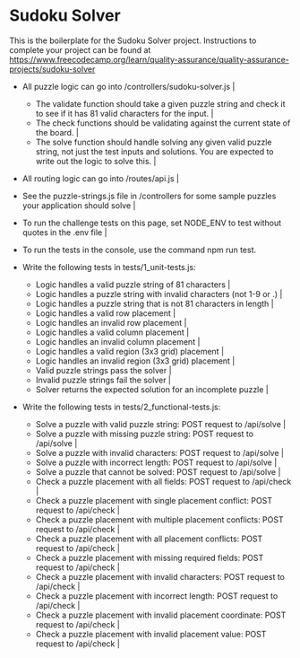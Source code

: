 # Sudoku Solver

This is the boilerplate for the Sudoku Solver project. Instructions to complete your project can be found at https://www.freecodecamp.org/learn/quality-assurance/quality-assurance-projects/sudoku-solver

- All puzzle logic can go into /controllers/sudoku-solver.js |
    - The validate function should take a given puzzle string and check it to see if it has 81 valid characters for the input. |
    - The check functions should be validating against the current state of the board. |
    - The solve function should handle solving any given valid puzzle string, not just the test inputs and solutions. You are expected to write out the logic to solve this. |

- All routing logic can go into /routes/api.js |
- See the puzzle-strings.js file in /controllers for some sample puzzles your application should solve |
- To run the challenge tests on this page, set NODE_ENV to test without quotes in the .env file |
- To run the tests in the console, use the command npm run test.


- Write the following tests in tests/1_unit-tests.js:
    - Logic handles a valid puzzle string of 81 characters |
    - Logic handles a puzzle string with invalid characters (not 1-9 or .) |
    - Logic handles a puzzle string that is not 81 characters in length |
    - Logic handles a valid row placement |
    - Logic handles an invalid row placement |
    - Logic handles a valid column placement |
    - Logic handles an invalid column placement |
    - Logic handles a valid region (3x3 grid) placement |
    - Logic handles an invalid region (3x3 grid) placement |
    - Valid puzzle strings pass the solver |
    - Invalid puzzle strings fail the solver |
    - Solver returns the expected solution for an incomplete puzzle |

- Write the following tests in tests/2_functional-tests.js:
    - Solve a puzzle with valid puzzle string: POST request to /api/solve |
    - Solve a puzzle with missing puzzle string: POST request to /api/solve |
    - Solve a puzzle with invalid characters: POST request to /api/solve |
    - Solve a puzzle with incorrect length: POST request to /api/solve |
    - Solve a puzzle that cannot be solved: POST request to /api/solve |
    - Check a puzzle placement with all fields: POST request to /api/check |
    - Check a puzzle placement with single placement conflict: POST request to /api/check |
    - Check a puzzle placement with multiple placement conflicts: POST request to /api/check |
    - Check a puzzle placement with all placement conflicts: POST request to /api/check |
    - Check a puzzle placement with missing required fields: POST request to /api/check |
    - Check a puzzle placement with invalid characters: POST request to /api/check |
    - Check a puzzle placement with incorrect length: POST request to /api/check |
    - Check a puzzle placement with invalid placement coordinate: POST request to /api/check |
    - Check a puzzle placement with invalid placement value: POST request to /api/check |